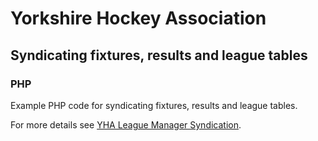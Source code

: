 # Yorkshire Hockey Association

## Syndicating fixtures, results and league tables 

### PHP

Example PHP code for syndicating fixtures, results and league tables.

For more details see [YHA League Manager Syndication](http://yorkshireha.org.uk/e107_plugins/yha_pages/yha_leagueManagerSyndication.php).